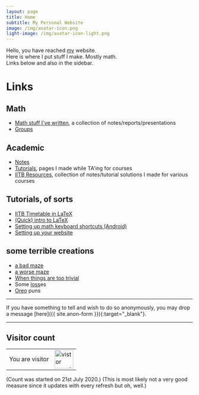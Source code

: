 ```yaml
--- 
layout: page
title: Home
subtitle: My Personal Website
image: /img/avatar-icon.png
light-image: /img/avatar-icon-light.png
---
```

Hello, you have reached [my](/aboutme) website.  
Here is where I put stuff I make. Mostly math.  
Links below and also in the sidebar.

<!-- You may also be interested in checking out [Student Seminar in Mathematics Department, IITB](https://student-seminar-math-iitb.github.io), an initiative of mine and [Som Phene](https://somphene.github.io)'s. -->

# Links
## Math
* [Math stuff I've written](/math), a collection of notes/reports/presentations
* [Groups](/alg/groups)

## Academic
* [Notes](/notes)
* [Tutorials](/tuts), pages I made while TA'ing for courses
* [IITB Resources](/iitb-resources), collection of notes/tutorial solutions I made for various courses

## Tutorials, of sorts
* [IITB Timetable in LaTeX](/timetable/)
* [(Quick) intro to LaTeX](/latex)
* [Setting up math keyboard shortcuts (Android)](/shortcuts)
* [Setting up your website](/website)

## some terrible creations
* [a bad maze](/maze)
* [a worse maze](/worse-maze)
* [When things are too trivial](/trivial)
* Some [loss](/loss.txt)es
* [Oreo](/oreo) puns

---

If you have something to tell and wish to do so anonymously, you may drop a message [here]({{ site.anon-form }}){:target="_blank"}.

---

## Visitor count
<table>
    <tr>
        <td>You are visitor</td>
        <td><img src="https://profile-counter.glitch.me/aryamanmaithani/count.svg" alt="vistor count" height="50" /></td>
    </tr>
</table>
(Count was started on 21st July 2020.)  
(This is most likely not a very good measure since it updates with every refresh but oh, well.)   